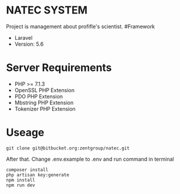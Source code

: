 # NATEC SYSTEM
Project is management about profifle's scientist.
#Framework
- Laravel
- Version: 5.6
# Server Requirements
- PHP >= 7.1.3
- OpenSSL PHP Extension
- PDO PHP Extension
- Mbstring PHP Extension
- Tokenizer PHP Extension
# Useage
```
git clone git@bitbucket.org:zentgroup/natec.git
```
After that. Change .env.example to .env and run command in terminal
```
composer install
php artisan key:generate
npm install
npm run dev
```

